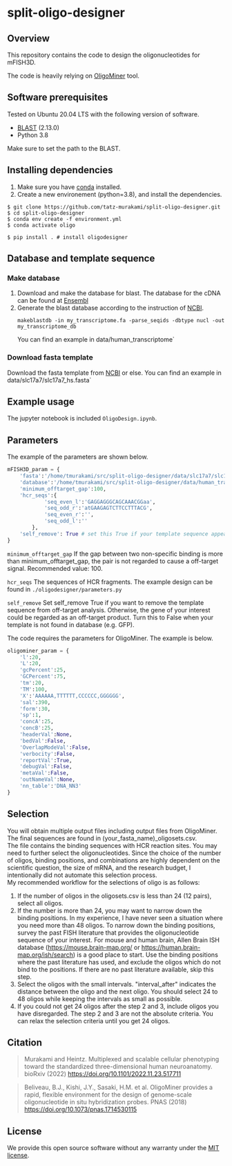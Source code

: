 # split-oligo-designer

## Overview

This repository contains the code to design the oligonucleotides for mFISH3D.

The code is heavily relying on [OligoMiner](http://dx.doi.org/10.1073/pnas.1714530115) tool. 



## Software prerequisites
Tested on Ubuntu 20.04 LTS with the following version of software.

- [BLAST](https://ftp.ncbi.nlm.nih.gov/blast/executables/blast+/LATEST/) (2.13.0)
- Python 3.8

Make sure to set the path to the BLAST.

## Installing dependencies

1. Make sure you have [conda](https://docs.conda.io/en/latest/miniconda.html) installed.
2. Create a new environement (python=3.8), and install the dependencies.

```
$ git clone https://github.com/tatz-murakami/split-oligo-designer.git
$ cd split-oligo-designer
$ conda env create -f environment.yml
$ conda activate oligo

$ pip install . # install oligodesigner
```

## Database and template sequence

### Make database
1. Download and make the database for blast. The database for the cDNA  can be found at [Ensembl](http://www.ensembl.org/info/data/ftp/index.html.)
2. Generate the blast database according to the instruction of [NCBI](https://www.ncbi.nlm.nih.gov/books/NBK569841/).   
	```
	makeblastdb -in my_transcriptome.fa -parse_seqids -dbtype nucl -out my_transcriptome_db
	```
	You can find an example in data/human_transcriptome`
	
### Download fasta template
Download the fasta template from [NCBI](https://www.ncbi.nlm.nih.gov/) or else.
	You can find an example in data/slc17a7/slc17a7_hs.fasta`

## Example usage
The jupyter notebook is included `OligoDesign.ipynb`.

## Parameters
The example of the parameters are shown below.
```python
mFISH3D_param = {
    'fasta':'/home/tmurakami/src/split-oligo-designer/data/slc17a7/slc17a7_hs.fasta',
    'database':'/home/tmurakami/src/split-oligo-designer/data/human_transcriptome/human_transcriptome_db',
    'minimum_offtarget_gap':100,
    'hcr_seqs':{
            'seq_even_l':'GAGGAGGGCAGCAAACGGaa',
            'seq_odd_r':'atGAAGAGTCTTCCTTTACG',
            'seq_even_r':'',
            'seq_odd_l':''
        },
    'self_remove': True # set this True if your template sequence appears in database.
}
```

`minimum_offtarget_gap`
If the gap between two non-specific binding is more than minimum_offtarget_gap, the pair is not regarded to cause a off-target signal. Recommended value: 100.

`hcr_seqs`
The sequences of HCR fragments. The example design can be found in `./oligodesigner/parameters.py`

`self_remove` 
Set self_remove True if you want to remove the template sequence from
off-target analysis. Otherwise, the gene of your interest could be regarded as an off-target product.
Turn this to False when your template is not found in database (e.g. GFP).



The code requires the parameters for OligoMiner. The example is below.
```python
oligominer_param = {
    'l':20,
    'L':20,
    'gcPercent':25,
    'GCPercent':75,
    'tm':20,
    'TM':100,
    'X':'AAAAAA,TTTTTT,CCCCCC,GGGGGG',
    'sal':390,
    'form':30,
    'sp':1,
    'concA':25,
    'concB':25,
    'headerVal':None,
    'bedVal':False,
    'OverlapModeVal':False,
    'verbocity':False,
    'reportVal':True,
    'debugVal':False,
    'metaVal':False,
    'outNameVal':None,
    'nn_table':'DNA_NN3'
}
```


## Selection
You will obtain multiple output files including output files from OligoMiner. The final sequences are found in (your_fasta_name)_oligosets.csv.  
The file contains the binding sequences with HCR reaction sites. You may need to further select the oligonucleotides. Since the choice of the number of oligos, binding positions, and combinations are highly dependent on the scientific question, the size of mRNA, and the research budget, I intentionally did not automate this selection process.  
My recommended workflow for the selections of oligo is as follows:
1. If the number of oligos in the oligosets.csv is less than 24 (12 pairs), select all oligos.  
2. If the number is more than 24, you may want to narrow down the binding positions. In my experience, I have never seen a situation where you need more than 48 oligos. To narrow down the binding positions, survey the past FISH literature that provides the oligonucleotide sequence of your interest. For mouse and human brain, Allen Brain ISH database (https://mouse.brain-map.org/ or https://human.brain-map.org/ish/search) is a good place to start. Use the binding positions where the past literature has used, and exclude the oligos which do not bind to the positions. If there are no past literature available, skip this step.
3. Select the oligos with the small intervals. "interval_after" indicates the distance between the oligo and the next oligo. You should select 24 to 48 oligos while keeping the intervals as small as possible. 
4. If you could not get 24 oligos after the step 2 and 3, include oligos you have disregarded. The step 2 and 3 are not the absolute criteria. You can relax the selection criteria until you get 24 oligos.

## Citation

> Murakami and Heintz. Multiplexed and scalable cellular phenotyping toward the standardized three-dimensional human neuroanatomy. bioRxiv (2022) https://doi.org/10.1101/2022.11.23.517711 

> Beliveau, B.J., Kishi, J.Y., Sasaki, H.M. et al. OligoMiner provides a rapid, flexible environment for the design of genome-scale oligonucleotide in situ hybridization probes. PNAS (2018) https://doi.org/10.1073/pnas.1714530115
	


## License

We provide this open source software without any warranty under the [MIT license](https://opensource.org/licenses/MIT).
